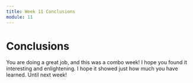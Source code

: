 ```yaml
---
title: Week 11 Conclusions
module: 11
---
```


# Conclusions

You are doing a great job, and this was a combo week! I hope you found it interesting and enlightening.  I hope it showed just how much you have learned.  Until next week!